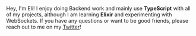 Hey, I'm Eli! I enjoy doing Backend work and mainly use **TypeScript** with all of my projects, although I am learning **Elixir** and experimenting with WebSockets. If you have any questions or want to be good friends, please reach out to me on my [Twitter](https://go.eli.tf)!
